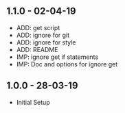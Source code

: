 ## 1.1.0 - 02-04-19
* ADD: get script
* ADD: ignore for git
* ADD: ignore for style
* ADD: README
* IMP: ignore get if statements
* IMP: Doc and options for ignore get

## 1.0.0 - 28-03-19
* Initial Setup